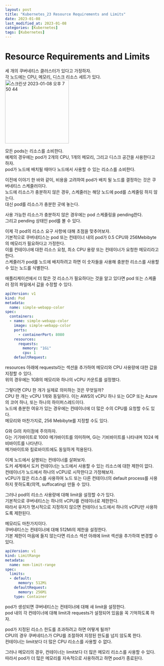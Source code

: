 ```yaml
---
layout: post
title: "Kubernetes_23 Resource Requirements and Limits"
date: 2023-01-08
last_modified_at: 2023-01-08
categories: [Kubernetes]
tags: [Kubernetes]
---
```


# Resource Requirements and Limits

세 개의 쿠버네티스 클러스터가 있다고 가정하자.   
각 노드에는 CPU, 메모리, 디스크 리소스 세트가 있다.    
<img width="208" alt="스크린샷 2023-01-08 오후 7 50 44" src="https://user-images.githubusercontent.com/83587720/211192092-d8e98481-8af1-414a-a8ce-c658a2c139e6.png">

모든 pods는 리소스를 소비한다.    
예제의 경우에는 pod가 2개의 CPU, 1개의 메모리, 그리고 디스크 공간을 사용한다고 하자.    
pod가 노드에 배치될 때마다 노드에서 사용할 수 있는 리소스를 소비한다.    

이전에 이야기 한 바와 같이, 비용을 고려하여 pod가 배치 될 노드를 결정하는 것은 쿠버네티스 스케줄러이다.   
노드에 리소스가 충분하지 않은 경우, 스케줄러는 해당 노드에 pod를 스케줄링 하지 않는다.   
대신 pod를 리소스가 충분한 곳에 놓는다.    

사용 가능한 리소스가 충분하지 않은 경우에는 pod 스케줄링을 pending한다.    
그리고 pending 상태인 pod를 볼 수 있다.    

이제 각 pod의 리소스 요구 사항에 대해 초점을 맞추어보자.   
기본적으로 쿠버네티스는 pod 또는 컨테이너 내의 pod가 0.5 CPU와 256Mebibyte의 메모리가 필요하다고 가정한다.      
이를 컨테이너에 대한 리소스 요청, 최소 CPU 용량 또는 컨테이너가 요청한 메모리라고 한다.    
스케줄러가 pod를 노드에 배치하려고 하면 이 숫자들을 사용해 충분한 리소스를 사용할 수 있는 노드를 식별한다.    

애플리케이션에서 더 많은 것 리소스가 필요하다는 것을 알고 있다면 pod 또는 스케줄러 정의 파일에서 값을 수정할 수 있다.    
```yml
apiVersion: v1
kind: Pod
metadata:
  name: simple-webapp-color
spec:
  containers:
  - name: simple-webapp-color
    image: simple-webapp-color
    ports:
      - containerPort: 8080
    resources:
      requests:
        memory: "1Gi"
        cpu: 1
    defaultRequest:
```
resources 아래에 requests라는 섹션을 추가하여 메모리와 CPU 사용량에 대한 값을 지정할 수 있다.   
위의 경우에는 1GB의 메모리와 하나의 vCPU 카운트를 설정했다.    

그렇다면 CPU 한 개가 실제로 의미하는 것은 무엇일까?   
CPU 한 개는 vCPU 1개와 동일하다. 이는 AWS의 vCPU 하나 또는 GCP 또는 Azure의 코어 하나, 또는 하나의 하이퍼스레드이다.   
노드에 충분한 여유가 있는 경우에는 컨테이너에 더 많은 수의 CPU를 요청할 수도 있다.    
메모리와 마찬가지로, 256 Mebibyte를 지정할 수도 있다.   

G와 Gi의 차이점에 주의하자.   
G는 기가바이트로 1000 메가바이트를 의미하며, Gi는 기비바이트를 나타내며 1024 메비바이트를 나타낸다.   
메가바이트와 킬로바이트에도 동일하게 적용된다.   

이제 노드에서 실행되는 컨테이너를 살펴보자.   
도커 세계에서 도커 컨테이너는 노드에서 사용할 수 있는 리소스에 대한 제한이 없다.   
컨테이너가 노드에서 하나의 vCPU로 시작한다고 가정해보자.    
vCPU가 많은 리소스를 사용하여 노드 또는 다른 컨테이너의 default process를 사용하지 못하도록(의역, suffocating) 만들 수 있다.    

그러나 pod의 리소스 사용량에 대해 limit을 설정할 수가 있다.    
기본적으로 쿠버네티스는 하나의 vCPU를 컨테이너로 제한한다.      
따라서 유저가 명시적으로 지정하지 않으면 컨테이너 노드에서 하나의 vCPU만 사용하도록 제한된다.   

메모리도 마찬가지이다.    
쿠버네티스는 컨테이너에 대해 512Mi의 제한을 설정한다.   
기본 제한이 마음에 들지 않는다면 리소스 섹션 아래에 limit 섹션을 추가하여 변경할 수 있다.    
```yml
apiVersion: v1
kind: LimitRange
metadata:
  name: mem-limit-range
spec:
  limits:
  - default:
      memory: 512Mi
    defaultRequest:
      memory: 256Mi
    type: Container
```

pod가 생성되면 쿠버네티스는 컨테이너에 대해 새 limit을 설정한다.   
pod 내의 각 컨테이너에 대해 limit과 requests가 설정되어 있음을 꼭 기억하도록 하자.    

pod가 지정된 리소스 한도를 초과하려고 하면 어떻게 될까?   
CPU의 경우 쿠버네티스가 CPU를 조절하여 지정된 한도를 넘지 않도록 한다.   
컨테이너는 limit보다 더 많은 CPU 리소스를 사용할 수 없다.   
   
그러나 메모리의 경우, 컨테이너는 limit보다 더 많은 메모리 리소스를 사용할 수 있다.   
따라서 pod가 더 많은 메모리를 지속적으로 사용하려고 하면 pod가 종료된다.    
